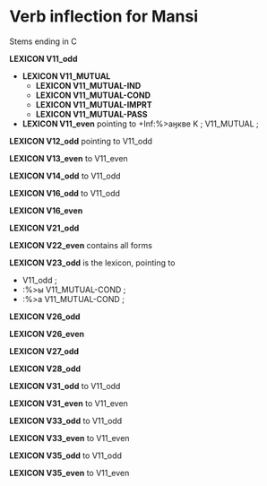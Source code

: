 # Verb inflection for Mansi

Stems ending in C





**LEXICON V11_odd** 

* **LEXICON V11_MUTUAL** 
	* **LEXICON V11_MUTUAL-IND**  
	* **LEXICON V11_MUTUAL-COND** 
	* **LEXICON V11_MUTUAL-IMPRT**  
	* **LEXICON V11_MUTUAL-PASS**  
* **LEXICON V11_even** pointing to
 +Inf:%>аӈкве K ;
 V11_MUTUAL ;








**LEXICON V12_odd** pointing to V11_odd










































































**LEXICON V13_even** to V11_even

























**LEXICON V14_odd** to V11_odd













































































**LEXICON V16_odd** to V11_odd

























**LEXICON V16_even** 

























**LEXICON V21_odd** 








































































**LEXICON V22_even** contains all forms



































**LEXICON V23_odd** is the lexicon, pointing to
 * V11_odd ; 
 * :%>ы V11_MUTUAL-COND ; 
 * :%>а V11_MUTUAL-COND ; 












































































































**LEXICON V26_odd** 



































**LEXICON V26_even** 


































**LEXICON V27_odd** 





















**LEXICON V28_odd** 






















**LEXICON V31_odd** to V11_odd


































**LEXICON V31_even** to V11_even



































**LEXICON V33_odd** to V11_odd



































**LEXICON V33_even**  to V11_even




































**LEXICON V35_odd** to V11_odd



































**LEXICON V35_even** to V11_even


































